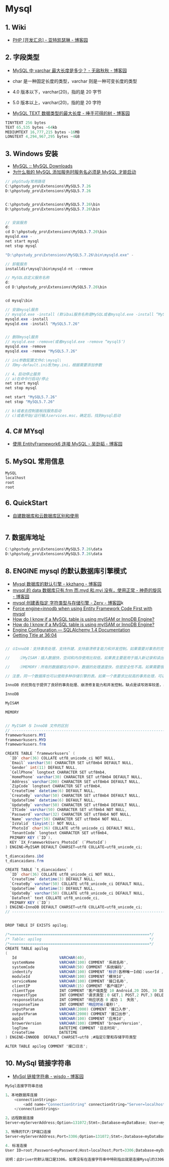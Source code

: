 # Mysql

## 1. Wiki

- [PHP [开发汇总] - 亚特凯瑟琳 - 博客园](https://www.cnblogs.com/bycnboy/p/9050405.html)

## 2. 字段类型

- [MySQL 中 varchar 最大长度是多少？ - 无敌秋秋 - 博客园](https://www.cnblogs.com/lbf1994/articles/5677453.html)

- char 是一种固定长度的类型，varchar 则是一种可变长度的类型
- 4.0 版本以下，varchar(20)，指的是 20 字节
- 5.0 版本以上，varchar(20)，指的是 20 字符

- [MySQL TEXT 数据类型的最大长度 - 唾手可得的树 - 博客园](https://www.cnblogs.com/usual2013blog/p/3747644.html)

```c#
TINYTEXT 256 bytes
TEXT 65,535 bytes ~64kb
MEDIUMTEXT 16,777,215 bytes ~16MB
LONGTEXT 4,294,967,295 bytes ~4GB
```

## 3. Windows 安装

- [MySQL :: MySQL Downloads](https://www.mysql.com/downloads/)
- [为什么我的 MySQL 添加服务时服务名必须是 MySQL 才能启动](https://zhidao.baidu.com/question/1927465888354214387.html)

```c#
// phpStudy常用路径
C:\phpstudy_pro\Extensions\MySQL5.7.26
D:\phpstudy_pro\Extensions\MySQL5.7.26


C:\phpstudy_pro\Extensions\MySQL5.7.26\bin
D:\phpstudy_pro\Extensions\MySQL5.7.26\bin


// 安装服务
d:
cd D:\phpstudy_pro\Extensions\MySQL5.7.26\bin
mysqld.exe -
net start mysql
net stop mysql

"D:\phpstudy_pro\Extensions\MySQL5.7.26\bin\mysqld.exe" -

// 卸载服务
installdir\mysql\bin\mysqld-nt --remove

// MySQL自定义服务名称
d:
cd D:\phpstudy_pro\Extensions\MySQL5.7.26\bin


cd mysql\bin

// 安装mysql服务
// mysqld.exe -install (默认bai服务名称是MySQL或者mysqld.exe -install “MySQL5″修改服务名称)
mysqld.exe -install
mysqld.exe -install "MySQL5.7.26"


// 删除mysql服务
// mysqld.exe -remove(或者mysqld.exe -remove “mysql5″)
mysqld.exe -remove
mysqld.exe -remove "MySQL5.7.26"

// ini参数配置文件d:\mysql\
// 将my-default.ini改为my.ini，根据需要添加参数

// 4、启动停止服务
// a)在命令行启动/停止
net start mysql
net stop mysql

net start "MySQL5.7.26"
net stop "MySQL5.7.26"

// b)或者去控制面板找服务启动
// c)或者开始/运行输入services.msc，确定后，找到mysql启动

```

## 4. C# MYsql

- [使用 EntityFramework6 连接 MySQL - 吴劲韬 - 博客园](https://www.cnblogs.com/wujingtao/p/5399950.html)

## 5. MySQL 常用信息

```c#
MySQL
localhost
root
root
```

## 6. QuickStart

- [自建数据库和云数据库区别和使用](https://www.bilibili.com/video/BV14v41117WM?from=search&seid=14573742943460180928)

```c#

```

## 7. 数据库地址

```c#
C:\phpstudy_pro\Extensions\MySQL5.7.26\data
D:\phpstudy_pro\Extensions\MySQL5.7.26\data

```

## 8. ENGINE mysql 的默认数据库引擎模式

- [Mysql 数据库的默认引擎 - kkzhang - 博客园](https://www.cnblogs.com/lemonzhang/p/13089359.html)
- [mysql 的 data 数据库只有.frm 而.myd 和.myi 没有，使用正常 - 神奇的旋风 - 博客园](https://www.cnblogs.com/xuan52rock/p/4551060.html)
- [mysql 创建表指定 字符类型与存储引擎 - Zery - 博客园](https://www.cnblogs.com/zery/p/6971902.html)k
- [Force engine=innodb when using Entity Framework Code First with mysql](https://stackoverflow.com/questions/33512761/force-engine-innodb-when-using-entity-framework-code-first-with-mysql)
- [How do I know if a MySQL table is using myISAM or InnoDB Engine?](https://www.tutorialspoint.com/how-do-i-know-if-a-mysql-table-is-using-myisam-or-innodb-engine)
- [How do I know if a MySQL table is using myISAM or InnoDB Engine?](https://www.tutorialspoint.com/how-do-i-know-if-a-mysql-table-is-using-myisam-or-innodb-engine)
- [Engine Configuration &mdash; SQLAlchemy 1.4 Documentation](https://docs.sqlalchemy.org/en/14/core/engines.html)
- [Getting Title at 36:04](https://github.com/dotnetcore/FreeSql/blob/540f2251b3761bc0caeb2e2894b67272d101f659/Providers/FreeSql.Provider.MySql/MySqlCodeFirst.cs)

```c#

// ①InnoDB：支持事务处理，支持外键，支持崩溃修复能力和并发控制。如果需要对事务的完整性要求比较高（比如银行），要求实现并发控制（比如售票），那选择InnoDB有很大的优势。如果需要频繁的更新、删除操作的数据库，也可以选择InnoDB，因为支持事务的提交（commit）和回滚（rollback）。

// 　　②MyISAM：插入数据快，空间和内存使用比较低。如果表主要是用于插入新记录和读出记录，那么选择MyISAM能实现处理高效率。如果应用的完整性、并发性要求比 较低，也可以使用。

// 　　③MEMORY：所有的数据都在内存中，数据的处理速度快，但是安全性不高。如果需要很快的读写速度，对数据的安全性要求较低，可以选择MEMOEY。它对表的大小有要求，不能建立太大的表。所以，这类数据库只使用在相对较小的数据库表。

// 注意，同一个数据库也可以使用多种存储引擎的表。如果一个表要求比较高的事务处理，可以选择InnoDB。这个数据库中可以将查询要求比较高的表选择MyISAM存储。如果该数据库需要一个用于查询的临时表，可以选择MEMORY存储引擎。

InnoDB 的优势在于提供了良好的事务处理、崩溃修复能力和并发控制。缺点是读写效率较差，占用的数据空间相对较大。

InnoDB

MyISAM

MEMORY


// MyISAM 与 InnoDB 文件的区别
// -----------------------------------------------------------------------------------------
frameworkusers.MYI
frameworkusers.MYD
frameworkusers.frm

CREATE TABLE `frameworkusers` (
  `ID` char(36) COLLATE utf8_unicode_ci NOT NULL,
  `Email` varchar(50) CHARACTER SET utf8mb4 DEFAULT NULL,
  `Gender` int(11) DEFAULT NULL,
  `CellPhone` longtext CHARACTER SET utf8mb4,
  `HomePhone` varchar(30) CHARACTER SET utf8mb4 DEFAULT NULL,
  `Address` varchar(200) CHARACTER SET utf8mb4 DEFAULT NULL,
  `ZipCode` longtext CHARACTER SET utf8mb4,
  `CreateTime` datetime(6) DEFAULT NULL,
  `CreateBy` varchar(50) CHARACTER SET utf8mb4 DEFAULT NULL,
  `UpdateTime` datetime(6) DEFAULT NULL,
  `UpdateBy` varchar(50) CHARACTER SET utf8mb4 DEFAULT NULL,
  `ITCode` varchar(50) CHARACTER SET utf8mb4 NOT NULL,
  `Password` varchar(32) CHARACTER SET utf8mb4 NOT NULL,
  `Name` varchar(50) CHARACTER SET utf8mb4 NOT NULL,
  `IsValid` tinyint(1) NOT NULL,
  `PhotoId` char(36) COLLATE utf8_unicode_ci DEFAULT NULL,
  `TenantCode` longtext CHARACTER SET utf8mb4,
  PRIMARY KEY (`ID`),
  KEY `IX_FrameworkUsers_PhotoId` (`PhotoId`)
) ENGINE=MyISAM DEFAULT CHARSET=utf8 COLLATE=utf8_unicode_ci;

t_diancaidans.ibd
t_diancaidans.frm

CREATE TABLE `t_diancaidans` (
  `ID` char(36) COLLATE utf8_unicode_ci NOT NULL,
  `CreateTime` datetime(3) DEFAULT NULL,
  `CreateBy` varchar(50) COLLATE utf8_unicode_ci DEFAULT NULL,
  `UpdateTime` datetime(3) DEFAULT NULL,
  `UpdateBy` varchar(50) COLLATE utf8_unicode_ci DEFAULT NULL,
  `DataText` text COLLATE utf8_unicode_ci,
  PRIMARY KEY (`ID`)
) ENGINE=InnoDB DEFAULT CHARSET=utf8 COLLATE=utf8_unicode_ci;
// -----------------------------------------------------------------------------------------


DROP TABLE IF EXISTS apilog;

/*==============================================================*/
/* Table: apilog                                                */
/*==============================================================*/
CREATE TABLE apilog
(
   Id                   VARCHAR(40),
   systemName           VARCHAR(100) COMMENT '系统名称',
   systemCode           VARCHAR(50) COMMENT '系统编码',
   indentify            VARCHAR(100) COMMENT '标识(各种唯一Id如：userId ,orderId 等)',
   moduleId             VARCHAR(100) COMMENT '模块Id',
   serviceName          VARCHAR(100) COMMENT '接口名称',
   clientIP             VARCHAR(15) COMMENT '客户端IP',
   clientType           INT COMMENT '客户端类型 10 Android,20 IOS, 30 IE ,31 FireFox,32 Opera ,33 Safari ,34 Chrome ,40 Service(系统服务)',
   requestType          INT COMMENT '请求类型：0 GET,1 POST,2 PUT,3 DELETE',
   responseStatus       INT COMMENT '响应状态 0 成功 1  失败',
   responseTime         INT COMMENT '响应时长(毫秒)',
   inputParam           VARCHAR(2000) COMMENT '接口入参',
   outputParam          VARCHAR(2000) COMMENT '接口出参',
   appId                VARCHAR(100) COMMENT '应用Id',
   browerVersion        VARCHAR(100) COMMENT 'browerVersion',
   logTime              DATETIME COMMENT '日志时间',
   CreateTime           DATETIME
) ENGINE=INNODB  DEFAULT CHARSET=utf8 ;#指定引擎和存储字符类型

ALTER TABLE apilog COMMENT '接口日志';

```

## 10. MySql 链接字符串

- [MySql 链接字符串 - wisdo - 博客园](https://www.cnblogs.com/wisdo/p/4275166.html)

```c#
MySql连接字符串总结

1、本地数据库连接
    <connectionStrings>
        <add name="ConnectionString" connectionString="Server=localhost;Option=16834;Database=myDataBase" providerName="MySql.Data.MySqlClient"/>
    </connectionStrings>

2、远程数据连接
Server=myServerAddress;Option=131072;Stmt=;Database=myDataBase; User=myUsername;Password=myPassword;>

3、特殊的TCP/IP端口连接
Server=myServerAddress;Port=3306;Option=131072;Stmt=;Database=myDataBase; User=myUsername;Password=myPassword;

4. 标准连接
User ID=root;Password=myPassword;Host=localhost;Port=3306;Database=myDataBase; Direct=true;Protocol=TCP;Compress=false;Pooling=true;Min Pool Size=0;Max Pool Size=100;Connection Lifetime=;

说明：此Driver的默认端口是3306。如果没有在连接字符串中特别指出就是连接Mysql的3306端口。
```
